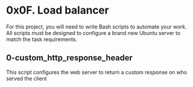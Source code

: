 # 0x0F. Load balancer
For this project, you will need to write Bash scripts to automate your work. All scripts must be designed to configure a brand new Ubuntu server to match the task requirements.

## 0-custom_http_response_header
This script configures the web server to return a custom response on who served the client

